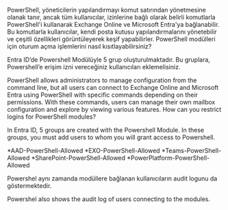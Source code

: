 PowerShell, yöneticilerin yapılandırmayı komut satırından yönetmesine olanak tanır, ancak tüm kullanıcılar, izinlerine bağlı olarak belirli komutlarla PowerShell'i kullanarak Exchange Online ve Microsoft Entra'ya bağlanabilir. Bu komutlarla kullanıcılar, kendi posta kutusu yapılandırmalarını yönetebilir ve çeşitli özellikleri görüntüleyerek keşif yapabilirler. 
PowerShell modülleri için oturum açma işlemlerini nasıl kısıtlayabilirsiniz?

Entra ID’de Powershell Modülüyle 5 grup oluşturulmaktadır. Bu gruplara, Powershell’e erişim izni vereceğiniz kullanıcıları eklemelisiniz.

PowerShell allows administrators to manage configuration from the command line, but all users can connect to Exchange Online and Microsoft Entra using PowerShell with specific commands depending on their permissions. With these commands, users can manage their own mailbox configuration and explore by viewing various features. 
How can you restrict logins for PowerShell modules?

In Entra ID, 5 groups are created with the Powershell Module. In these groups, you must add users to whom you will grant access to Powershell.

  *AAD-PowerShell-Allowed
  *EXO-PowerShell-Allowed
  *Teams-PowerShell-Allowed
  *SharePoint-PowerShell-Allowed
  *PowerPlatform-PowerShell-Allowed

Powershel aynı zamanda modüllere bağlanan kullanıcıların audit logunu da göstermektedir.

Powershel also shows the audit log of users connecting to the modules.
